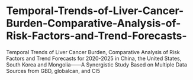 # Temporal-Trends-of-Liver-Cancer-Burden-Comparative-Analysis-of-Risk-Factors-and-Trend-Forecasts-
Temporal Trends of Liver Cancer Burden, Comparative Analysis of Risk Factors and Trend Forecasts for 2020-2025 in China, the United States, South Korea and Mongolia——A Synergistic Study Based on Multiple Data Sources from GBD, globalcan, and CI5
